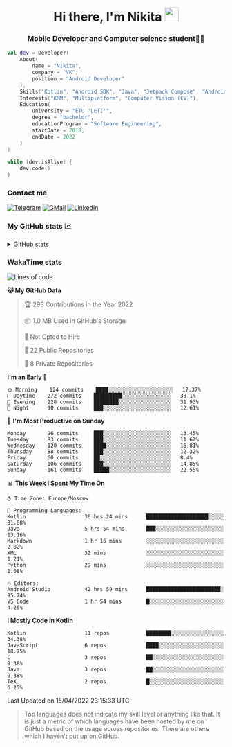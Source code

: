 <h1 align="center">
Hi there, I'm Nikita 
<img src="https://github.com/blackcater/blackcater/raw/main/images/Hi.gif" height="32"/>
</h1>
<h3 align="center">Mobile Developer and Computer science student👨‍💻</h3>

```kotlin
val dev = Developer(
    About(
        name = "Nikita",
        company = "VK",
        position = "Android Developer"
    ),
    Skills("Kotlin", "Android SDK", "Java", "Jetpack Compose", "Android Jetpack"),
    Interests("KMM", "Multiplatform", "Computer Vision (CV)"),
    Education(
        university = "ETU 'LETI'",
        degree = "bachelor",
        educationProgram = "Software Engineering",
        startDate = 2018,
        endDate = 2022
    )
)

while (dev.isAlive) {
    dev.code()
}
```

### Contact me

[![Telegram](https://img.shields.io/badge/Telegram-white?style=for-the-badge&logo=telegram&logoColor=29e9ea)](https://t.me/po4yka)
[![GMail](https://img.shields.io/badge/Gmail-white?style=for-the-badge&logo=gmail&logoColor=d14836)](mailto:pochaev.nik@gmail.com)
[![LinkedIn](https://img.shields.io/badge/linkedin%20-white.svg?&style=for-the-badge&logo=linkedin&logoColor=%230077B5)](https://www.linkedin.com/in/nikita-pochaev-415b5a1a1)

### My GitHub stats 📈

<details>
  <summary>GitHub stats</summary>
  <p align="center">
    <img src="https://github-readme-stats.vercel.app/api?username=po4yka&show_icons=true&theme=dark" />
  </p>
</details>

### WakaTime stats

<!--START_SECTION:waka-->
![Lines of code](https://img.shields.io/badge/From%20Hello%20World%20I%27ve%20Written-1%20Million%20lines%20of%20code-blue)

**🐱 My GitHub Data** 

> 🏆 293 Contributions in the Year 2022
 > 
> 📦 1.0 MB Used in GitHub's Storage 
 > 
> 🚫 Not Opted to Hire
 > 
> 📜 22 Public Repositories 
 > 
> 🔑 8 Private Repositories  
 > 
**I'm an Early 🐤** 

```text
🌞 Morning    124 commits    ████░░░░░░░░░░░░░░░░░░░░░   17.37% 
🌆 Daytime    272 commits    █████████░░░░░░░░░░░░░░░░   38.1% 
🌃 Evening    228 commits    ████████░░░░░░░░░░░░░░░░░   31.93% 
🌙 Night      90 commits     ███░░░░░░░░░░░░░░░░░░░░░░   12.61%

```
📅 **I'm Most Productive on Sunday** 

```text
Monday       96 commits     ███░░░░░░░░░░░░░░░░░░░░░░   13.45% 
Tuesday      83 commits     ███░░░░░░░░░░░░░░░░░░░░░░   11.62% 
Wednesday    120 commits    ████░░░░░░░░░░░░░░░░░░░░░   16.81% 
Thursday     88 commits     ███░░░░░░░░░░░░░░░░░░░░░░   12.32% 
Friday       60 commits     ██░░░░░░░░░░░░░░░░░░░░░░░   8.4% 
Saturday     106 commits    ███░░░░░░░░░░░░░░░░░░░░░░   14.85% 
Sunday       161 commits    █████░░░░░░░░░░░░░░░░░░░░   22.55%

```


📊 **This Week I Spent My Time On** 

```text
⌚︎ Time Zone: Europe/Moscow

💬 Programming Languages: 
Kotlin                   36 hrs 24 mins      ████████████████████░░░░░   81.08% 
Java                     5 hrs 54 mins       ███░░░░░░░░░░░░░░░░░░░░░░   13.16% 
Markdown                 1 hr 16 mins        ░░░░░░░░░░░░░░░░░░░░░░░░░   2.82% 
XML                      32 mins             ░░░░░░░░░░░░░░░░░░░░░░░░░   1.21% 
Python                   29 mins             ░░░░░░░░░░░░░░░░░░░░░░░░░   1.08%

🔥 Editors: 
Android Studio           42 hrs 59 mins      ████████████████████████░   95.74% 
VS Code                  1 hr 54 mins        █░░░░░░░░░░░░░░░░░░░░░░░░   4.26%

```

**I Mostly Code in Kotlin** 

```text
Kotlin                   11 repos            ████████░░░░░░░░░░░░░░░░░   34.38% 
JavaScript               6 repos             ████░░░░░░░░░░░░░░░░░░░░░   18.75% 
C                        3 repos             ██░░░░░░░░░░░░░░░░░░░░░░░   9.38% 
Java                     3 repos             ██░░░░░░░░░░░░░░░░░░░░░░░   9.38% 
TeX                      2 repos             █░░░░░░░░░░░░░░░░░░░░░░░░   6.25%

```



 Last Updated on 15/04/2022 23:15:33 UTC
<!--END_SECTION:waka-->

> Top languages does not indicate my skill level or anything like that. It is just a metric of which languages have been hosted by me on GitHub based on the usage across repositories. There are others which I haven't put up on GitHub.
